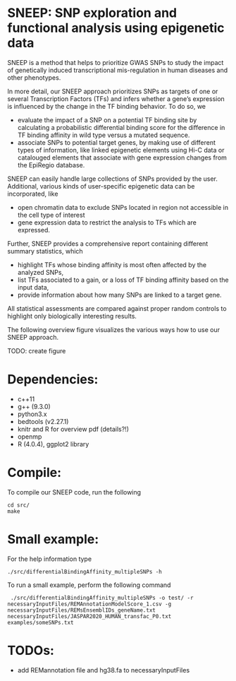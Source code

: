 # SNEEP: SNP exploration and functional analysis using epigenetic data

SNEEP is a method that helps to prioritize GWAS SNPs to study the impact of genetically induced transcriptional mis-regulation in human diseases and other phenotypes.

In more detail, our SNEEP approach prioritizes SNPs as targets of one or several Transcription Factors (TFs) and infers whether a gene’s expression is influenced by the change in the TF binding behavior. To do so, we 
-	evaluate the impact of a SNP on a potential TF binding site by calculating a probabilistic differential binding score for the difference in TF binding affinity in wild type versus a mutated sequence. 
-	associate SNPs to potential target genes, by making use of different types of information, like linked epigenetic elements using Hi-C data or catalouged elements that associate with gene expression changes from the EpiRegio database. 

SNEEP can easily handle large collections of SNPs provided by the user. Additional, various kinds of user-specific epigenetic data can be incorporated, like 
-	open chromatin data to exclude SNPs located in region not accessible in the cell type of interest 
-	gene expression data to restrict the analysis to TFs which are expressed. 

Further, SNEEP provides a comprehensive report containing different summary statistics, which
-	highlight TFs whose binding affinity is most often affected by the analyzed SNPs, 
-	list TFs associated to a gain, or a loss of TF binding affinity based on the input data,
-	provide information about how many SNPs are linked to a target gene.  

All statistical assessments are compared against proper random controls to highlight only biologically interesting results.

The following overview figure visualizes the various ways how to use our SNEEP approach. 

TODO: create figure

# Dependencies:
- c++11 
- g++ (9.3.0)
- python3.x
- bedtools (v2.27.1)
- knitr and R for overview pdf (details?!)
- openmp
- R (4.0.4), ggplot2 library


# Compile: 
To compile our SNEEP code, run the following 
```
cd src/
make
```

# Small example:
For the help information type
```
./src/differentialBindingAffinity_multipleSNPs -h
```

To run a small example, perform the following command
```
 ./src/differentialBindingAffinity_multipleSNPs -o test/ -r necessaryInputFiles/REMAnnotationModelScore_1.csv -g necessaryInputFiles/REMsEnsemblIDs_geneName.txt  necessaryInputFiles/JASPAR2020_HUMAN_transfac_P0.txt  examples/someSNPs.txt 
 ```
# TODOs: 
- add REMannotation file and hg38.fa to necessaryInputFiles
 


